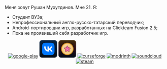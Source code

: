 Меня зовут Рушан Мухутдинов. Мне 21. Я:
* Студент ВУЗа;
* Непрофессиональный англо-русско-татарский переводчик;
* Android-портировщик игр, разработанных на Clickteam Fusion 2.5;
* Пока не проявивший себя разработчик игр.
<div align="center">
<a href="https://play.google.com/store/apps/dev?id=7602733918009439849"><img alt="google-play" height="56" src="https://cdn.jsdelivr.net/npm/@intergrav/devins-badges@2/assets/minimal/available/google-play_vector.svg"></a> <a href="https://vk.com/rushandev"><img alt="vk" height="56" src="vk.svg"></a> <a href="https://vk.com/rushangames"><img alt="vk-donut" height="56" src="vkd.svg"></a> <a href="https://www.curseforge.com/members/rushan4444"><img alt="curseforge" height="56" src="https://cdn.jsdelivr.net/npm/@intergrav/devins-badges@2/assets/minimal/available/curseforge_vector.svg"></a> <a href="https://modrinth.com/user/Deflecta"><img alt="modrinth" height="56" src="https://cdn.jsdelivr.net/npm/@intergrav/devins-badges@2/assets/minimal/available/modrinth_vector.svg"></a> <a href="https://soundcloud.com/deflecta"><img alt="soundcloud" height="56" src="https://cdn.jsdelivr.net/npm/@intergrav/devins-badges@2/assets/minimal/available/soundcloud_vector.svg"></a> <a href="https://steamcommunity.com/id/rushanm"><img alt="steam" height="56" src="https://cdn.jsdelivr.net/npm/@intergrav/devins-badges@2/assets/minimal/available/steam_vector.svg"></a>
</div>
